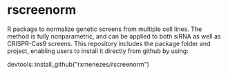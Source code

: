 # rscreenorm

R package to normalize genetic screens from multiple cell lines. The method is fully nonparametric, and can be applied to both siRNA as well as CRISPR-Cas9 screens. This repository includes the package folder and project, enabling users to install it directly from github by using:

devtools::install_github("rxmenezes/rscreenorm")
